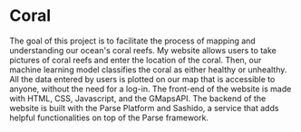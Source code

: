 # Coral
The goal of this project is to facilitate the process of mapping and understanding our ocean's coral reefs. My website allows users to take pictures of coral reefs and enter the location of the coral. Then, our machine learning model classifies the coral as either healthy or unhealthy. All the data entered by users is plotted on our map that is accessible to anyone, without the need for a log-in. The front-end of the website is made with HTML, CSS, Javascript, and the GMapsAPI. The backend of the website is built with the Parse Platform and Sashido, a service that adds helpful functionalities on top of the Parse framework.  

